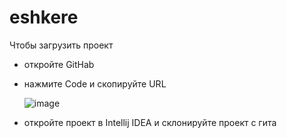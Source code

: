 # eshkere
Чтобы загрузить проект 
- откройте GitHab
- нажмите Code и скопируйте URL

  ![image](https://github.com/user-attachments/assets/07333ea0-c067-48b6-ad83-7ec70ef5777a)

- откройте проект в Intellij IDEA и склонируйте проект с гита  
